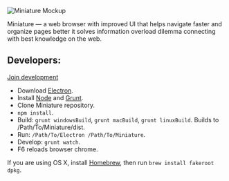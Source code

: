 ![Miniature Mockup](https://i.imgur.com/9Rshss4.png)

Miniature — a web browser with improved UI that helps navigate faster and organize pages better it solves information overload dilemma connecting with best knowledge on the web.


Developers:
------

[Join development](mailto:doreminiature@gmail.com)

* Download [Electron](https://github.com/electron/electron/releases).
* Install [Node](https://nodejs.org) and [Grunt](http://gruntjs.com).
* Clone Miniature repository.
* `npm install`.
* Build: `grunt windowsBuild`, `grunt macBuild`, `grunt linuxBuild`. Builds to /Path/To/Miniature/dist.
* Run: `/Path/To/Electron /Path/To/Miniature`.
* Develop: `grunt watch`.
* F6 reloads browser chrome.

If you are using OS X, install [Homebrew](http://brew.sh), then run `brew install fakeroot dpkg`.